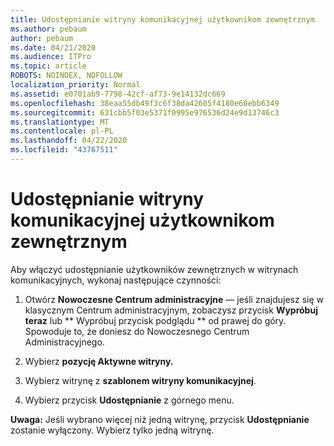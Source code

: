 ```yaml
---
title: Udostępnianie witryny komunikacyjnej użytkownikom zewnętrznym
ms.author: pebaum
author: pebaum
ms.date: 04/21/2020
ms.audience: ITPro
ms.topic: article
ROBOTS: NOINDEX, NOFOLLOW
localization_priority: Normal
ms.assetid: e0701ab9-7798-42cf-af73-9e14132dc669
ms.openlocfilehash: 38eaa55db49f3c6f38da42605f4180e60ebb6349
ms.sourcegitcommit: 631cbb5f03e5371f0995e976536d24e9d13746c3
ms.translationtype: MT
ms.contentlocale: pl-PL
ms.lasthandoff: 04/22/2020
ms.locfileid: "43767511"
---
```

# <a name="share-a-communication-site-with-external-users"></a>Udostępnianie witryny komunikacyjnej użytkownikom zewnętrznym

Aby włączyć udostępnianie użytkowników zewnętrznych w witrynach komunikacyjnych, wykonaj następujące czynności: 
  
1. Otwórz **Nowoczesne Centrum administracyjne** — jeśli znajdujesz się w klasycznym Centrum administracyjnym, zobaczysz przycisk **Wypróbuj teraz** lub ** Wypróbuj przycisk podglądu ** od prawej do góry. Spowoduje to, że doniesz do Nowoczesnego Centrum Administracyjnego. 
  
2. Wybierz **pozycję Aktywne witryny.**
  
3. Wybierz witrynę z **szablonem witryny komunikacyjnej**. 
  
4. Wybierz przycisk **Udostępnianie** z górnego menu. 
  
 **Uwaga:** Jeśli wybrano więcej niż jedną witrynę, przycisk **Udostępnianie** zostanie wyłączony. Wybierz tylko jedną witrynę. 
  

